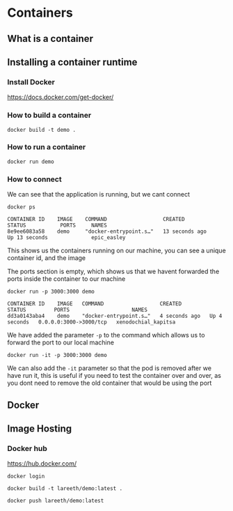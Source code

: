 # Containers

## What is a container

## Installing a container runtime

### Install Docker
https://docs.docker.com/get-docker/


### How to build a container
```console
docker build -t demo .
```
### How to run a container
```console
docker run demo
```
### How to connect
We can see that the application is running, but we cant connect

```console
docker ps
```
```
CONTAINER ID    IMAGE    COMMAND                  CREATED            STATUS           PORTS     NAMES
8e9ee6083a58    demo     "docker-entrypoint.s…"   13 seconds ago     Up 13 seconds              epic_easley
```
This shows us the containers running on our machine, you can see a unique container id, and the image

The ports section is empty, which shows us that we havent forwarded the ports inside the container to our machine

```console
docker run -p 3000:3000 demo
```
```
CONTAINER ID    IMAGE   COMMAND                  CREATED         STATUS         PORTS                    NAMES
dd3a0143aba4    demo    "docker-entrypoint.s…"   4 seconds ago   Up 4 seconds   0.0.0.0:3000->3000/tcp   xenodochial_kapitsa
```

We have added the parameter `-p` to the command which allows us to forward the port to our local machine

```console
docker run -it -p 3000:3000 demo
```

We can also add the `-it` parameter so that the pod is removed after we have run it, this is useful if you need to test the container over and over, as you dont need to remove the old container that would be using the port



## Docker

## Image Hosting

### Docker hub
https://hub.docker.com/

```console
docker login
```

```console
docker build -t lareeth/demo:latest .
```

```console
docker push lareeth/demo:latest
```